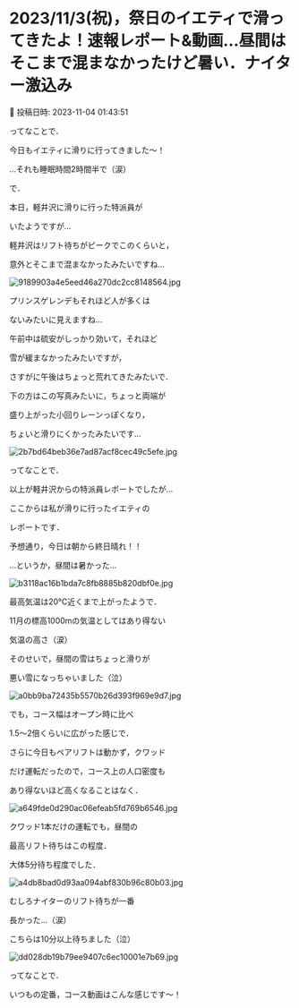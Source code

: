 # 2023/11/3(祝)，祭日のイエティで滑ってきたよ！速報レポート&動画…昼間はそこまで混まなかったけど暑い．ナイター激込み

📅 投稿日時: 2023-11-04 01:43:51

ってなことで．


今日もイエティに滑りに行ってきました～！


…それも睡眠時間2時間半で（涙）





で．


本日，軽井沢に滑りに行った特派員が


いたようですが…


軽井沢はリフト待ちがピークでこのくらいと，


意外とそこまで混まなかったみたいですね…




![9189903a4e5eed46a270dc2cc8148564.jpg](images/9189903a4e5eed46a270dc2cc8148564.jpg)







プリンスゲレンデもそれほど人が多くは


ないみたいに見えますね…


午前中は硫安がしっかり効いて，それほど


雪が緩まなかったみたいですが，


さすがに午後はちょっと荒れてきたみたいで．


下の方はこの写真みたいに，ちょっと両端が


盛り上がった小回りレーンっぽくなり，


ちょいと滑りにくかったみたいです…




![2b7bd64beb36e7ad87acf8cec49c5efe.jpg](images/2b7bd64beb36e7ad87acf8cec49c5efe.jpg)







ってなことで．


以上が軽井沢からの特派員レポートでしたが…





ここからは私が滑りに行ったイエティの


レポートです．


予想通り，今日は朝から終日晴れ！！


…というか，昼間は暑かった…




![b3118ac16b1bda7c8fb8885b820dbf0e.jpg](images/b3118ac16b1bda7c8fb8885b820dbf0e.jpg)







最高気温は20℃近くまで上がったようで．


11月の標高1000mの気温としてはあり得ない


気温の高さ（涙）


そのせいで，昼間の雪はちょっと滑りが


悪い雪になっちゃいました（泣）




![a0bb9ba72435b5570b26d393f969e9d7.jpg](images/a0bb9ba72435b5570b26d393f969e9d7.jpg)







でも，コース幅はオープン時に比べ


1.5～2倍くらいに広がった感じで．


さらに今日もペアリフトは動かず，クワッド


だけ運転だったので，コース上の人口密度も


あり得ないほど高くなることはなく．




![a649fde0d290ac06efeab5fd769b6546.jpg](images/a649fde0d290ac06efeab5fd769b6546.jpg)







クワッド1本だけの運転でも，昼間の


最高リフト待ちはこの程度．


大体5分待ち程度でした．




![a4db8bad0d93aa094abf830b96c80b03.jpg](images/a4db8bad0d93aa094abf830b96c80b03.jpg)







むしろナイターのリフト待ちが一番


長かった…（涙）


こちらは10分以上待ちました（泣）




![dd028db19b79ee9407c6ec10001e7b69.jpg](images/dd028db19b79ee9407c6ec10001e7b69.jpg)







ってなことで．


いつもの定番，コース動画はこんな感じです～！
